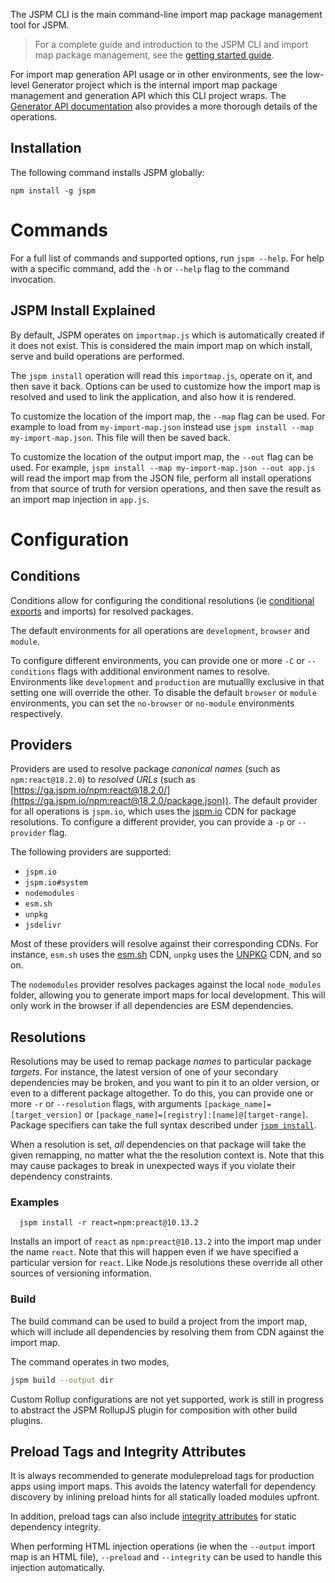The JSPM CLI is the main command-line import map package management tool for JSPM.

> For a complete guide and introduction to the JSPM CLI and import map package management, see the [getting started guide](/getting-started).

For import map generation API usage or in other environments, see the low-level Generator project which is the internal import map package management and generation API which this CLI project wraps. The [Generator API documentation](/docs/generator) also provides a more thorough details of the operations.

## Installation

The following command installs JSPM globally:

```
npm install -g jspm
```

# Commands

For a full list of commands and supported options, run `jspm --help`. For help with a specific command, add the `-h` or `--help` flag to the command invocation.

## JSPM Install Explained

By default, JSPM operates on `importmap.js` which is automatically created if it does not exist. This is considered the main import map on which install, serve and build operations are performed.

The `jspm install` operation will read this `importmap.js`, operate on it, and then save it back. Options can be used to customize how the import map is resolved and used to link the application, and also how it is rendered.

To customize the location of the import map, the `--map` flag can be used. For example to load from `my-import-map.json` instead use `jspm install --map my-import-map.json`. This file will then be saved back.

To customize the location of the output import map, the `--out` flag can be used. For example, `jspm install --map my-import-map.json --out app.js` will read the import map from the JSON file, perform all install operations from that source of truth for version operations, and then save the result as an import map injection in `app.js`.
 

# Configuration

## Conditions

Conditions allow for configuring the conditional resolutions (ie [conditional exports](https://nodejs.org/dist/latest/docs/api/packages.html#conditional-exports) and imports) for resolved packages.

The default environments for all operations are `development`, `browser` and `module`.

To configure different environments, you can provide one or more `-C` or `--conditions` flags with additional environment names to resolve. Environments like `development` and `production` are mutuallly exclusive in that setting one will override the other. To disable the default `browser` or `module` environments, you can set the `no-browser` or `no-module` environments respectively.

## Providers

Providers are used to resolve package _canonical names_ (such as `npm:react@18.2.0`) to _resolved URLs_ (such as [https://ga.jspm.io/npm:react@18.2.0/](https://ga.jspm.io/npm:react@18.2.0/package.json)). The default provider for all operations is `jspm.io`, which uses the [jspm.io](https://jspm.io) CDN for package resolutions. To configure a different provider, you can provide a `-p` or `--provider` flag.

The following providers are supported:

- `jspm.io`
- `jspm.io#system`
- `nodemodules`
- `esm.sh`
- `unpkg`
- `jsdelivr`

Most of these providers will resolve against their corresponding CDNs. For instance, `esm.sh` uses the [esm.sh](https://esm.sh) CDN, `unpkg` uses the [UNPKG](https://unpkg.com) CDN, and so on.

The `nodemodules` provider resolves packages against the local `node_modules` folder, allowing you to generate import maps for local development. This will only work in the browser if all dependencies are ESM dependencies.

## Resolutions

Resolutions may be used to remap package _names_ to particular package _targets_. For instance, the latest version of one of your secondary dependencies may be broken, and you want to pin it to an older version, or even to a different package altogether. To do this, you can provide one or more `-r` or `--resolution` flags, with arguments `[package_name]=[target_version]` or `[package_name]=[registry]:[name]@[target-range]`. Package specifiers can take the full syntax described under [`jspm install`](#jspm-install).

When a resolution is set, _all_ dependencies on that package will take the given remapping, no matter what the the resolution context is. Note that this may cause packages to break in unexpected ways if you violate their dependency constraints.

### Examples

```
  jspm install -r react=npm:preact@10.13.2
```

Installs an import of `react` as `npm:preact@10.13.2` into the import map under the name `react`. Note that this will happen even if we have specified a particular version for `react`. Like Node.js resolutions these override all other sources of versioning information.

### Build

The build command can be used to build a project from the import map, which will include all dependencies by resolving them from CDN against the import map.

The command operates in two modes,

```sh
jspm build --output dir
```

Custom Rollup configurations are not yet supported, work is still in progress to abstract the JSPM RollupJS plugin for composition with other build plugins.

## Preload Tags and Integrity Attributes

It is always recommended to generate modulepreload tags for production apps using import maps. This avoids the latency waterfall for dependency discovery by inlining preload hints for all statically loaded modules upfront.

In addition, preload tags can also include [integrity attributes](https://developer.mozilla.org/en-US/docs/Web/Security/Subresource_Integrity) for static dependency integrity.

When performing HTML injection operations (ie when the `--output` import map is an HTML file), `--preload` and `--integrity` can be used to handle this injection automatically.

